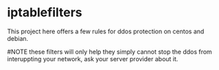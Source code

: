 # iptablefilters

This project here offers a few rules for ddos protection on centos and debian. 

#NOTE these filters will only help they simply cannot stop the ddos from interuppting your network, ask your server provider about it.
